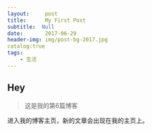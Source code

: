 ```yaml
---
layout:	    post			
title:      My First Post		
subtitle:  Null
date:		2017-06-29		
header-img:	img/post-bg-2017.jpg
catalog:true				
tags:				
    - 生活
---
```


## Hey
>这是我的第6篇博客

进入我的博客主页，新的文章会出现在我的主页上。
